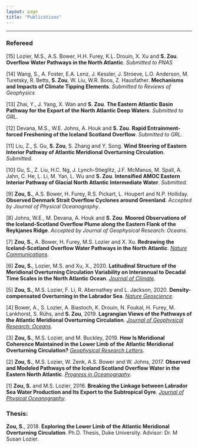 ```yaml
---
layout: page
title: "Publications"
---
```


---

### Refereed

[15] Lozier, M.S., A.S. Bower, H.H. Furey, K.L. Drouin, X. Xu and **S. Zou**. **Overflow Water Pathways in the North Atlantic**. *Submitted to PNAS*

[14] Wang, S., A. Foster, E.A. Lenz, J. Kessler, J. Stroeve, L.O. Anderson, M. Turetsky, R. Betts, **S. Zou**, W. Liu, W.R. Boos, Z. Hausfather. **Mechanisms and Impacts of Climate Tipping Elements**. *Submitted to Reviews of Geophysics*

[13] Zhai, Y., J. Yang, X. Wan and **S. Zou**. **The Eastern Atlantic Basin Pathway for the Export of the North Atlantic Deep Waters**. *Submitted to GRL*.

[12] Devana, M.S., W.E. Johns, A. Houk and **S. Zou**. **Rapid Entrainment-forced Freshening of the Iceland Scotland Overflow**. *Submitted to GRL*.

[11] Liu, Z., S. Gu, **S. Zou**, S. Zhang and Y. Song. **Wind Steering of Eastern Interior Pathway of Atlantic Meridional Overturning Circulation**. *Submitted*.

[10] Gu, S., Z. Liu, H.C. Ng, J. Lynch-Stieglitz, J.F. McManus, M. Spall, A. Jahn, C. He, L. Li, M. Yan, L. Wu and **S. Zou**. **Intensified AMOC Eastern Interior Pathway of Glacial North Atlantic Intermediate Water**. *Submitted*.

[9] **Zou, S.**, A.S. Bower, H. Furey, R.S. Pickart, L. Houpert and N.P. Holliday. **Observed Denmark Strait Overflow Cyclones around Greenland**. *Accepted by Journal of Physical Oceanography*.

[8] Johns, W.E., M. Devana, A. Houk and **S. Zou**. **Moored Observations of the Iceland-Scotland Overflow Plume along the Eastern Flank of the Reykjanes Ridge**. *Accepted by Journal of Geophysical Research: Oceans*.

[7] **Zou, S.**, A. Bower, H. Furey, M.S. Lozier and X. Xu. **Redrawing the Iceland-Scotland Overflow Water Pathways in the North Atlantic**. *[Nature Communications](http://doi.org/10.1038/s41467-020-15513-4)*.

[6] **Zou, S.**, Lozier, M.S. and Xu, X., 2020. **Latitudinal Structure of the Meridional Overturning Circulation Variability on Interannual to Decadal Time Scales in the North Atlantic Ocean**. *[Journal of Climate](https://doi.org/10.1175/JCLI-D-19-0215.1)*.

[5] **Zou, S.**, M.S. Lozier, F. Li, R. Abernathey and L. Jackson, 2020. **Density-compensated Overturning in the Labrador Sea**. *[Nature Geoscience](http://doi.org/10.1038/s41561-019-0517-1)*.

[4] Bower, A., S. Lozier, A. Biastoch, K. Drouin, N. Foukal, H. Furey, M. Lankhorst, S. Rühs, and **S. Zou**, 2019. **Lagrangian Views of the Pathways of the Atlantic Meridional Overturning Circulation**. *[Journal of Geophysical Research: Oceans](http://doi.org/10.1029/2019JC015014)*.

[3] **Zou, S.**, M.S. Lozier, and M. Buckley, 2019. **How Is Meridional Coherence Maintained in the Lower Limb of the Atlantic Meridional Overturning Circulation?** *[Geophysical Research Letters](https://doi.org/10.1029/2018GL080958)*.

[2] **Zou, S.**, M.S. Lozier, W. Zenk, A.S. Bower and W. Johns, 2017. **Observed and Modeled Pathways of the Iceland Scotland Overflow Water in the Eastern North Atlantic**. *[Progress in Oceanography](http://doi.org/10.1016/j.pocean.2017.10.003)*.

[1] **Zou, S.** and M.S. Lozier, 2016. **Breaking the Linkage between Labrador Sea Water Production and Its Export to the Subtropical Gyre**. *[Journal of Physical Oceanography](http://doi:10.1175/JPO-D-15-0210.1)*.


### Thesis:
**Zou, S.**, 2018. **Exploring the Lower Limb of the Atlantic Meridional Overturning Circulation**. Ph.D. Thesis, Duke University. Advisor: Dr. M Susan Lozier.
